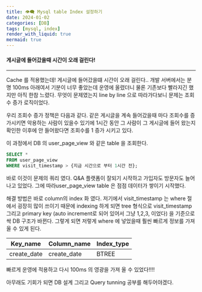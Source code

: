 ```yaml
---
title: 👁️‍🗨️ Mysql table Index 설정하기
date: 2024-01-02
categories: [DB]
tags: [mysql, index]
render_with_liquid: true
mermaid: true
---
```

#### 게시글에 들어갔을때 시간이 오래 걸린다!
---
Cache 를 적용했는데! 게시글에 들어갔을떄 시간이 오래 걸린다.. 개발 서버에서는 분명 100ms 아래여서 기분이 너무 좋았는데 운영에 올렸더니 물론 기존보다 빨라지긴 했지만 아직 한참 느렸다.
무엇이 문제였는지 line by line 으로 따라가다보니 문제는 조회수 증가 로직이었다.

우리 조회수 증가 정책은 다음과 같다. 같은 게시글을 계속 들어갔을때 마다 조회수를 증가시키면 악용하는 사람이 있을수 있기에 1시간 동안 그 사람이 그 게시글에 들어 왔는지 확인한 이후에 안 들어왔다면 조회수를 1 증가 시키고 있다. 

이 과정에서 DB 의 user_page_view 와 같은 table 을 조회한다.

```sql
SELECT *
FROM user_page_view
WHERE visit_timestamp > {지금 시간으로 부터 1시간 전};
```

바로 이것이 문제의 쿼리 였다. Q&A 플랫폼이 잘되기 시작하고 가입자도 방문자도 늘어나고 있었다. 그에 따라user_page_view table 은 점점 데이터가 쌓이기 시작했다. 

해결 방법은 바로 column의 index 화 였다. 저기에서 visit_timestamp 는 where 절에서 굉장히 많이 쓰이기 때문에 indexing 하게 되면 tree 형식으로 visit_timestamp 그리고 primary key (auto increment로 되어 있어서 그냥 1,2,3, 이었다) 을 기준으로 싹 DB 구조가 바뀐다. 그렇게 되면 저렇게 where 에 넣었을때 훨씬 빠르게 정보를 가져 올 수 있게 된다. 

| Key_name    | Column_name | Index_type |
| ----------- | ----------- | ---------- |
| create_date | create_date | BTREE      |

빠르게 운영에 적용하고 다시 100ms 의 영광을 가져 올 수 있었다!!!! 

아무래도 기회가 되면 DB 설계 그리고 Query tunning 공부를 해두어야겠다.


